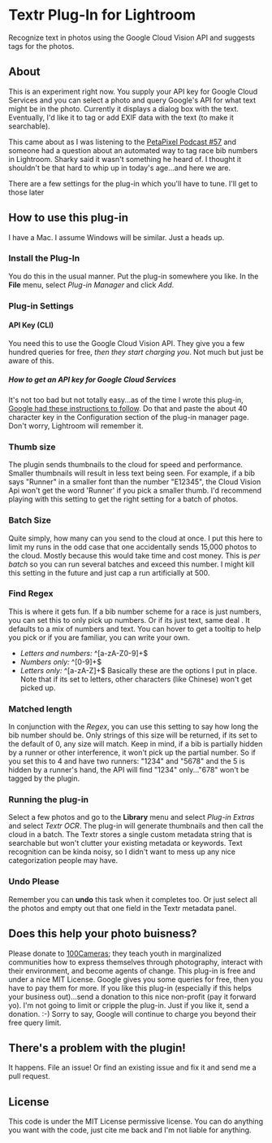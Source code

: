 # Textr Plug-In for Lightroom #

Recognize text in photos using the Google Cloud Vision API and
suggests tags for the photos.

## About

This is an experiment right now.  You supply your API key for Google
Cloud Services and you can select a photo and query Google's API for
what text might be in the photo.  Currently it displays a dialog box
with the text.  Eventually, I'd like it to tag or add EXIF data with
the text (to make it searchable).

This came about as I was listening to
the [PetaPixel Podcast #57][PPP57] and someone had a question about an
automated way to tag race bib numbers in Lightroom.  Sharky said it
wasn't something he heard of.  I thought it shouldn't be that hard to
whip up in today's age...and here we are.

[PPP57]: https://petapixel.com/2016/03/20/ep-57-strobist-david-hobby-sticks-consumers/

There are a few settings for the plug-in which you'll have to
tune. I'll get to those later

## How to use this plug-in

I have a Mac. I assume Windows will be similar. Just a heads up.

### Install the Plug-In

You do this in the usual manner.  Put the plug-in somewhere you like.
In the **File** menu, select *Plug-in Manager* and click *Add*.

### Plug-in Settings

#### API Key (CLI)

You need this to use the Google Cloud Vision API.  They give you a few
hundred queries for free, *then they start charging you*.  Not much but
just be aware of this.

##### How to get an API key for Google Cloud Services

It's not too bad but not totally easy...as of the time I wrote this
plug-in, [Google had these instructions to follow][apikey].  Do that
and paste the about 40 character key in the Configuration section of
the plug-in manager page.  Don't worry, Lightroom will remember it. 

[apikey]: https://support.google.com/cloud/answer/6158862?hl=en "Google Help Page"

### Thumb size 

The plugin sends thumbnails to the cloud for speed and
performance. Smaller thumbnails will result in less text being
seen. For example, if a bib says "Runner" in a smaller font than the
number "E12345", the Cloud Vision Api won't get the word 'Runner' if
you pick a smaller thumb.  I'd recommend playing with this setting to
get the right setting for a batch of photos.

### Batch Size

Quite simply, how many can you send to the cloud at once. I put this
here to limit my runs in the odd case that one accidentally sends
15,000 photos to the cloud.  Mostly because this would take time and
cost money.  This is *per batch* so you can run several batches and
exceed this number.  I might kill this setting in the future and just
cap a run artificially at 500.

### Find Regex

This is where it gets fun. If a bib number scheme for a race is just
numbers, you can set this to only pick up numbers.  Or if its just
text, same deal . It defaults to a mix of numbers and text.  You can
hover to get a tooltip to help you pick or if you are familiar, you
can write your own.
  * *Letters and numbers:* ^[a-zA-Z0-9]+$
  * *Numbers only:* ^[0-9]+$
  * *Letters only:* ^[a-zA-Z]+$
Basically these are the options I put in place.  Note that if its set
to letters, other characters (like Chinese) won't get picked up.

### Matched length

In conjunction with the *Regex*, you can use this setting to say how
long the bib number should be.  Only strings of this size will be
returned, if its set to the default of 0, any size will match.  Keep
in mind, if a bib is partially hidden by a runner or other
interference, it won't pick up the partial number. So if you set this
to 4 and have two runners: "1234" and "5678" and the 5 is hidden by a
runner's hand, the API will find "1234" only..."678" won't be tagged
by the plugin.

### Running the plug-in

Select a few photos and go to the **Library** menu and select *Plug-in
Extras* and select *Textr OCR*.  The plug-in will generate thumbnails
and then call the cloud in a batch.  The Textr stores a single custom
metadata string that is searchable but won't clutter your existing
metadata or keywords.  Text recognition can be kinda noisy, so I
didn't want to mess up any nice categorization people may have.

### Undo Please
Remember you can **undo** this task when it completes too. Or just
select all the photos and empty out that one field in the Textr
metadata panel.

## Does this help your photo buisness? ##

Please donate to [100Cameras][100Cameras]; they teach youth in
marginalized communities how to express themselves through
photography, interact with their environment, and become agents of
change. This plug-in is free and under a nice MIT License. Google gives
you some queries for free, then you have to pay them for more.  If you
like this plug-in (especially if this helps your business out)...send a
donation to this nice non-profit (pay it forward yo).  I'm not going
to limit or cripple the plug-in.  Just if you like it, send a
donation. :-) Sorry to say, Google will continue to charge you beyond
their free query limit.

[100Cameras]: http://100cameras.org "100 Cameras"

## There's a problem with the plugin!

It happens. File an issue! Or find an existing issue and fix it and
send me a pull request.

## License ##

This code is under the MIT License permissive license.  You can do
anything you want with the code, just cite me back and I'm not liable
for anything.
